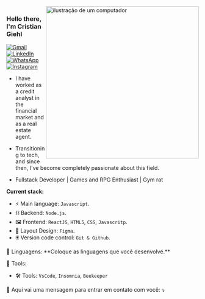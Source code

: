 <img src="https://raw.githubusercontent.com/MicaelliMedeiros/micaellimedeiros/master/image/computer-illustration.png" alt="ilustração de um computador" min-width="400px" max-width="400px" width="400px" align="right">

<h3>Hello there, I'm Cristian Giehl</h3>

<div>
  <a href="mailto:cristiangiehl@gmail.com" title="Gmail">
    <img src="https://img.shields.io/badge/-Gmail-FF0000?style=flat-square&labelColor=FF0000&logo=gmail&logoColor=white&link=mailto:cristiangiehl@gmail.com" alt="Gmail"/>
  </a>
  
  <a href="https://www.linkedin.com/in/cristian-giehl-5b3539b4/" title="LinkedIn" target="_blank">
    <img src="https://img.shields.io/badge/-Linkedin-0e76a8?style=flat-square&logo=Linkedin&logoColor=white&link=https://www.linkedin.com/in/cristian-giehl-5b3539b4/" alt="LinkedIn" />
  </a>
  
  <a href="https://wa.me/5547991115903" title="WhatsApp" target="_blank">
    <img src="https://img.shields.io/badge/-WhatsApp-25d366?style=flat-square&labelColor=25d366&logo=whatsapp&logoColor=white&link=https://wa.me/5547991115903" alt="WhatsApp" />
  </a>
  
  <a href="https://www.instagram.com/cristian.giehl/" title="Instagram" target="_blank">
    <img src="https://img.shields.io/badge/-Instagram-DF0174?style=flat-square&labelColor=DF0174&logo=instagram&logoColor=white&link=https://www.instagram.com/cristian.giehl/" alt="Instagram" />
  </a>
</div>



<ul>
  <li>
    <p align="left"> 
      I have worked as a credit analyst in the financial market and as a real estate agent.
    </p>
  </li>
  <li>
    <p align="left"> 
      Transitioning to tech, and since then, I've become completely passionate about this field.
    </p>
  </li>
    <li>
    <p align="left"> 
      Fullstack Developer | Games and RPG Enthusiast | Gym rat
    </p>
  </li>  
</ul>


  <strong>Current stack:</strong>
- ⚡ Main language: `Javascript`.
- ⛓️ Backend: `Node.js`.
- 🖼️ Frontend: `ReactJS`, `HTML5`, `CSS`, `Javascritp`.
- 🎨 Layout Design: `Figma`.
- 🖲️ Version code control: `Git & Github`.


<p align="left">
  🦄 Linguagens: **Coloque as linguagens que você desenvolve.**
</p>

<p align="left">
  💼 Tools:
</p>

- 🛠️ Tools: `VsCode`, `Insomnia`, `Beekeeper`

<p align="left">
  💌 Aqui vai uma mensagem para entrar em contato com você: ⤵️
</p>

<p align="left">

</p>
